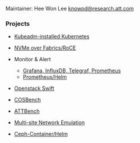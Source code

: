 Maintainer: Hee Won Lee <knowpd@research.att.com>  

### Projects

* [Kubeadm-installed Kubernetes](./install-kubeadm)

* [NVMe over Fabrics/RoCE](./nvmf)

* Monitor & Alert
   - [Grafana, InfluxDB, Telegraf, Prometheus](./monitor-alert)
   - [Prometheus/Helm](./sds/prometheus)

* [Openstack Swift](./swift)

* [COSBench](./benchmark/cosbench)

* [ATTBench](./benchmark/attbench)

* [Multi-site Network Emulation](./multisite-netemu)

* [Ceph-Container/Helm](./sds/ceph-docker/examples/helm)
